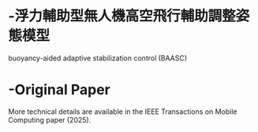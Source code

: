# -浮力輔助型無人機高空飛行輔助調整姿態模型

buoyancy-aided adaptive stabilization control (BAASC)

# -Original Paper
More technical details are available in the IEEE Transactions on Mobile Computing paper (2025).
